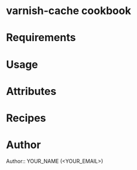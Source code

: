 # varnish-cache cookbook

# Requirements

# Usage

# Attributes

# Recipes

# Author

Author:: YOUR_NAME (<YOUR_EMAIL>)
